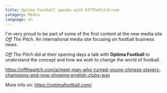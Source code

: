 ```yaml
---
title: Optima Football speaks with OffThePitch.com
category: Media
language: en
---
```

I'm very proud to be part of some of the first content at the new media site _Off The Pitch_. An international media site focusing on football business news.

_Off The Pitch_ did at their opening days a talk with **Optima Football** to understand the concept and how we wish to change the world of football.

<https://offthepitch.com/a/meet-man-who-turned-young-chinese-players-champions-and-now-showing-english-clubs-way>



More info on: <https://optimafootball.com/>
